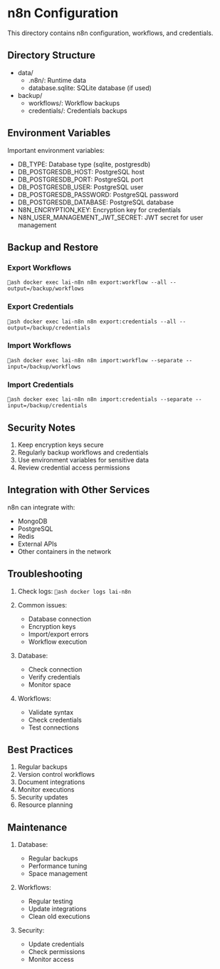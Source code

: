 ﻿# n8n Configuration

This directory contains n8n configuration, workflows, and credentials.

## Directory Structure

- data/
  - .n8n/: Runtime data
  - database.sqlite: SQLite database (if used)
- backup/
  - workflows/: Workflow backups
  - credentials/: Credentials backups

## Environment Variables

Important environment variables:
- DB_TYPE: Database type (sqlite, postgresdb)
- DB_POSTGRESDB_HOST: PostgreSQL host
- DB_POSTGRESDB_PORT: PostgreSQL port
- DB_POSTGRESDB_USER: PostgreSQL user
- DB_POSTGRESDB_PASSWORD: PostgreSQL password
- DB_POSTGRESDB_DATABASE: PostgreSQL database
- N8N_ENCRYPTION_KEY: Encryption key for credentials
- N8N_USER_MANAGEMENT_JWT_SECRET: JWT secret for user management

## Backup and Restore

### Export Workflows
`ash
docker exec lai-n8n n8n export:workflow --all --output=/backup/workflows
`

### Export Credentials
`ash
docker exec lai-n8n n8n export:credentials --all --output=/backup/credentials
`

### Import Workflows
`ash
docker exec lai-n8n n8n import:workflow --separate --input=/backup/workflows
`

### Import Credentials
`ash
docker exec lai-n8n n8n import:credentials --separate --input=/backup/credentials
`

## Security Notes

1. Keep encryption keys secure
2. Regularly backup workflows and credentials
3. Use environment variables for sensitive data
4. Review credential access permissions

## Integration with Other Services

n8n can integrate with:
- MongoDB
- PostgreSQL
- Redis
- External APIs
- Other containers in the network

## Troubleshooting

1. Check logs:
   `ash
   docker logs lai-n8n
   `

2. Common issues:
   - Database connection
   - Encryption keys
   - Import/export errors
   - Workflow execution

3. Database:
   - Check connection
   - Verify credentials
   - Monitor space

4. Workflows:
   - Validate syntax
   - Check credentials
   - Test connections

## Best Practices

1. Regular backups
2. Version control workflows
3. Document integrations
4. Monitor executions
5. Security updates
6. Resource planning

## Maintenance

1. Database:
   - Regular backups
   - Performance tuning
   - Space management

2. Workflows:
   - Regular testing
   - Update integrations
   - Clean old executions

3. Security:
   - Update credentials
   - Check permissions
   - Monitor access